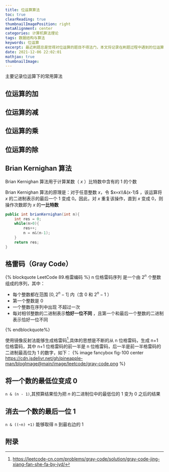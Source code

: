 ```yaml
---
title: 位运算算法
toc: true
clearReading: true
thumbnailImagePosition: right
metaAlignment: center
categories: 计算机算法理论
tags: 数据结构与算法
keywords: 位运算
excerpt: 最近刷题总是觉得对位运算的题目不得法门，本文将记录在刷题过程中遇到的位运算算法，以方便后面回顾
date: 2021-12-06 22:02:01
mathjax: true
thumbnailImage:
---
```


<!-- toc -->

主要记录位运算下的常用算法

## 位运算的加

## 位运算的减

## 位运算的乘

## 位运算的除

## Brian Kernighan 算法

Brian Kernighan 算法用于计算某数（ $x$ ）比特数中含有的 $1$ 的个数

Brian Kernighan 算法的原理是：对于任意整数 $x$，令 $x=x\\&(x-1)$ ，该运算将 $x$ 的二进制表示的最后一个 1 变成 0。因此，对 $x$ 重复该操作，直到 $x$ 变成 0，则操作次数即为 $x$ 的**一比特数**

```java
public int brianKernighan(int n){
    int res = 0;
    while(n>0){
        res++;
        n = n&(n-1);
    }
    return res;
}
```

## 格雷码（Gray Code）

{% blockquote LeetCode 89.格雷编码 %}
n 位格雷码序列 是一个由 $2^n$ 个整数组成的序列，其中：

- 每个整数都在范围 $[0, 2^{n}-1]$ 内（含 $0$ 和 $2^{n}-1$ ）
- 第一个整数是 0
- 一个整数在序列中出现 不超过一次
- 每对相邻整数的二进制表示**恰好一位不同** ，且第一个和最后一个整数的二进制表示恰好一位不同

{% endblockquote%}

使用镜像反射法能够生成格雷码[^gray-code（镜像反射法，图解）],具体的思想是不断的从 n 位格雷码，生成 n+1 位格雷码，其中 n+1 位格雷码的前一半是 n 位格雷码，后一半是前一半格雷码的二进制最高位为 1 的数字，如下：
{% image fancybox fig-100  center https://cdn.jsdelivr.net/gh/pineapple-man/blogImage@main/image/leetcode/gray-code.png %}

## 将一个数的最低位变成 0

`n & (n - 1)`,其预算结果恰为把 $n$ 的二进制位中的最低位的 1 变为 0 之后的结果

## 消去一个数的最后一位 1

`n & ((~n) +1)` 能够取得 n 到最右边的 1

## 附录

[^gray-code（镜像反射法，图解）]: https://leetcode-cn.com/problems/gray-code/solution/gray-code-jing-xiang-fan-she-fa-by-jyd/
